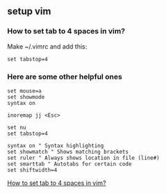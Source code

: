 ## setup vim

### How to set tab to 4 spaces in vim?

   Make ~/.vimrc and add this:
   
    set tabstop=4
    
### Here are some other helpful ones

    set mouse=a
    set showmode
    syntax on

    inoremap jj <Esc>

    set nu
    set tabstop=4
    
    syntax on " Syntax highlighting
    set showmatch " Shows matching brackets
    set ruler " Always shows location in file (line#)
    set smarttab " Autotabs for certain code
    set shiftwidth=4

[How to set tab to 4 spaces in vim?](https://superuser.com/questions/505937/how-to-set-tab-to-4-spaces-in-vim)

